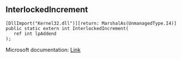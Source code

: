 ## InterlockedIncrement

```
[DllImport("Kernel32.dll")][return: MarshalAs(UnmanagedType.I4)]
public static extern int InterlockedIncrement(
   ref int lpAddend
);
```

Microsoft documentation: [Link](https://docs.microsoft.com/en-us/windows/win32/api/winnt/nf-winnt-interlockedincrement)

